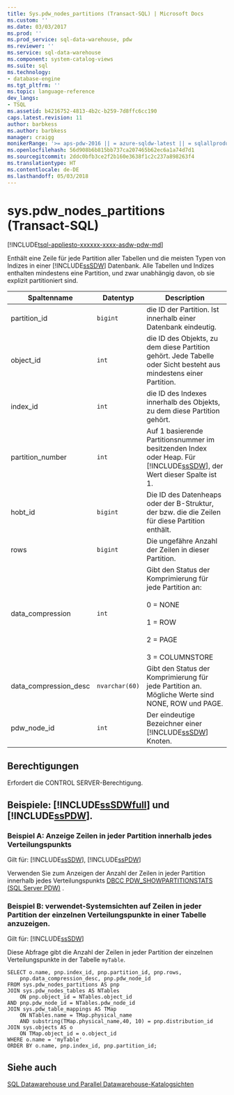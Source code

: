 ```yaml
---
title: Sys.pdw_nodes_partitions (Transact-SQL) | Microsoft Docs
ms.custom: ''
ms.date: 03/03/2017
ms.prod: ''
ms.prod_service: sql-data-warehouse, pdw
ms.reviewer: ''
ms.service: sql-data-warehouse
ms.component: system-catalog-views
ms.suite: sql
ms.technology:
- database-engine
ms.tgt_pltfrm: ''
ms.topic: language-reference
dev_langs:
- TSQL
ms.assetid: b4216752-4813-4b2c-b259-7d8ffc6cc190
caps.latest.revision: 11
author: barbkess
ms.author: barbkess
manager: craigg
monikerRange: '>= aps-pdw-2016 || = azure-sqldw-latest || = sqlallproducts-allversions'
ms.openlocfilehash: 56d908b6b815bb737ca207465b62ec6a1a74d7d1
ms.sourcegitcommit: 2ddc0bfb3ce2f2b160e3638f1c2c237a898263f4
ms.translationtype: HT
ms.contentlocale: de-DE
ms.lasthandoff: 05/03/2018
---
```

# <a name="syspdwnodespartitions-transact-sql"></a>sys.pdw_nodes_partitions (Transact-SQL)
[!INCLUDE[tsql-appliesto-xxxxxx-xxxx-asdw-pdw-md](../../includes/tsql-appliesto-xxxxxx-xxxx-asdw-pdw-md.md)]

  Enthält eine Zeile für jede Partition aller Tabellen und die meisten Typen von Indizes in einer [!INCLUDE[ssSDW](../../includes/sssdw-md.md)] Datenbank. Alle Tabellen und Indizes enthalten mindestens eine Partition, und zwar unabhängig davon, ob sie explizit partitioniert sind.  
  
|Spaltenname|Datentyp|Description|  
|-----------------|---------------|-----------------|  
|partition_id|`bigint`|die ID der Partition. Ist innerhalb einer Datenbank eindeutig.|  
|object_id|`int`|die ID des Objekts, zu dem diese Partition gehört. Jede Tabelle oder Sicht besteht aus mindestens einer Partition.|  
|index_id|`int`|die ID des Indexes innerhalb des Objekts, zu dem diese Partition gehört.|  
|partition_number|`int`|Auf 1 basierende Partitionsnummer im besitzenden Index oder Heap. Für [!INCLUDE[ssSDW](../../includes/sssdw-md.md)], der Wert dieser Spalte ist 1.|  
|hobt_id|`bigint`|Die ID des Datenheaps oder der B-Struktur, der bzw. die die Zeilen für diese Partition enthält.|  
|rows|`bigint`|Die ungefähre Anzahl der Zeilen in dieser Partition. |  
|data_compression|`int`|Gibt den Status der Komprimierung für jede Partition an:<br /><br /> 0 = NONE<br /><br /> 1 = ROW<br /><br /> 2 = PAGE<br /><br /> 3 = COLUMNSTORE|  
|data_compression_desc|`nvarchar(60)`|Gibt den Status der Komprimierung für jede Partition an. Mögliche Werte sind NONE, ROW und PAGE.|  
|pdw_node_id|`int`|Der eindeutige Bezeichner einer [!INCLUDE[ssSDW](../../includes/sssdw-md.md)] Knoten.|  
  
## <a name="permissions"></a>Berechtigungen  
 Erfordert die CONTROL SERVER-Berechtigung.  
  
## <a name="examples-includesssdwfullincludessssdwfull-mdmd-and-includesspdwincludessspdw-mdmd"></a>Beispiele: [!INCLUDE[ssSDWfull](../../includes/sssdwfull-md.md)] und [!INCLUDE[ssPDW](../../includes/sspdw-md.md)].  

### <a name="example-a-display-rows-in-each-partition-within-each-distribution"></a>Beispiel A: Anzeige Zeilen in jeder Partition innerhalb jedes Verteilungspunkts 

Gilt für: [!INCLUDE[ssSDW](../../includes/sssdw-md.md)], [!INCLUDE[ssPDW](../../includes/sspdw-md.md)]
 
Verwenden Sie zum Anzeigen der Anzahl der Zeilen in jeder Partition innerhalb jedes Verteilungspunkts [DBCC PDW_SHOWPARTITIONSTATS (SQL Server PDW)](../../t-sql/database-console-commands/dbcc-pdw-showpartitionstats-transact-sql.md) .

### <a name="example-b-uses-system-views-to-view-rows-in-each-partition-of-each-distribution-of-a-table"></a>Beispiel B: verwendet-Systemsichten auf Zeilen in jeder Partition der einzelnen Verteilungspunkte in einer Tabelle anzuzeigen.

Gilt für: [!INCLUDE[ssSDW](../../includes/sssdw-md.md)]
 
Diese Abfrage gibt die Anzahl der Zeilen in jeder Partition der einzelnen Verteilungspunkte in der Tabelle `myTable`.  
 
```  
SELECT o.name, pnp.index_id, pnp.partition_id, pnp.rows,   
    pnp.data_compression_desc, pnp.pdw_node_id  
FROM sys.pdw_nodes_partitions AS pnp  
JOIN sys.pdw_nodes_tables AS NTables  
    ON pnp.object_id = NTables.object_id  
AND pnp.pdw_node_id = NTables.pdw_node_id  
JOIN sys.pdw_table_mappings AS TMap  
    ON NTables.name = TMap.physical_name 
    AND substring(TMap.physical_name,40, 10) = pnp.distribution_id 
JOIN sys.objects AS o  
    ON TMap.object_id = o.object_id  
WHERE o.name = 'myTable'  
ORDER BY o.name, pnp.index_id, pnp.partition_id;  
```    
  
## <a name="see-also"></a>Siehe auch  
 [SQL Datawarehouse und Parallel Datawarehouse-Katalogsichten](../../relational-databases/system-catalog-views/sql-data-warehouse-and-parallel-data-warehouse-catalog-views.md)  
  
  

